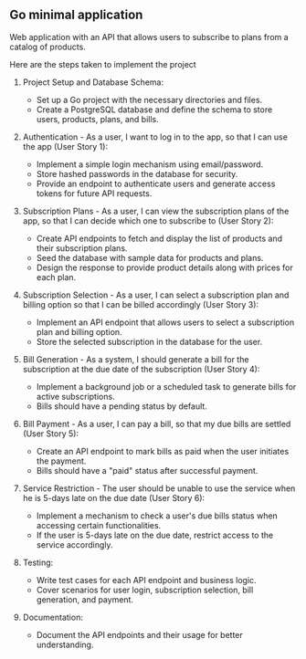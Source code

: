 **Go minimal application**
--
Web application with an API that allows users to subscribe to
plans from a catalog of products.

Here are the steps taken to implement the project

1. Project Setup and Database Schema:
   - Set up a Go project with the necessary directories and files.
   - Create a PostgreSQL database and define the schema to store users, products, plans, and bills.

2. Authentication - As a user, I want to log in to the app, so that I can use the app (User Story 1):
   - Implement a simple login mechanism using email/password.
   - Store hashed passwords in the database for security.
   - Provide an endpoint to authenticate users and generate access tokens for future API requests.

3. Subscription Plans - As a user, I can view the subscription plans of the app, so that I can
decide which one to subscribe to (User Story 2):
   - Create API endpoints to fetch and display the list of products and their subscription plans.
   - Seed the database with sample data for products and plans.
   - Design the response to provide product details along with prices for each plan.

4. Subscription Selection - As a user, I can select a subscription plan and billing option so that I
can be billed accordingly (User Story 3):
   - Implement an API endpoint that allows users to select a subscription plan and billing option.
   - Store the selected subscription in the database for the user.

5. Bill Generation - As a system, I should generate a bill for the subscription at the due
date of the subscription (User Story 4):
   - Implement a background job or a scheduled task to generate bills for active subscriptions.
   - Bills should have a pending status by default.

6. Bill Payment - As a user, I can pay a bill, so that my due bills are settled (User Story 5):
   - Create an API endpoint to mark bills as paid when the user initiates the payment.
   - Bills should have a "paid" status after successful payment.

7. Service Restriction - The user should be unable to use the service when he is 5-days late on the due date (User Story 6):
   - Implement a mechanism to check a user's due bills status when accessing certain functionalities.
   - If the user is 5-days late on the due date, restrict access to the service accordingly.

8. Testing:
   - Write test cases for each API endpoint and business logic.
   - Cover scenarios for user login, subscription selection, bill generation, and payment.

9. Documentation:
   - Document the API endpoints and their usage for better understanding.

